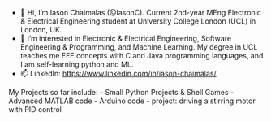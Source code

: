 - 👋 Hi, I’m Iason Chaimalas (@IasonC). Current 2nd-year MEng Electronic & Electrical Engineering student at University College London (UCL) in London, UK.
- 👀 I’m interested in Electronic & Electrical Engineering, Software Engineering & Programming, and Machine Learning.
      My degree in UCL teaches me EEE concepts with C and Java programming languages, and I am self-learning python and ML.
- 📫 LinkedIn: https://www.linkedin.com/in/iason-chaimalas/

<!--- - 🌱 I’m currently learning ... --->
<!--- - 💞️ I’m looking to collaborate on ... --->

My Projects so far include:
      - Small Python Projects & Shell Games
      - Advanced MATLAB code
      - Arduino code - project: driving a stirring motor with PID control

<!---
IasonC/IasonC is a ✨ special ✨ repository because its `README.md` (this file) appears on your GitHub profile.
You can click the Preview link to take a look at your changes.
--->
